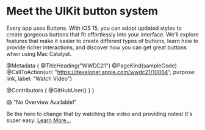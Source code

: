 # Meet the UIKit button system

Every app uses Buttons. With iOS 15, you can adopt updated styles to create gorgeous buttons that fit effortlessly into your interface. We'll explore features that make it easier to create different types of buttons, learn how to provide richer interactions, and discover how you can get great buttons when using Mac Catalyst.

@Metadata {
   @TitleHeading("WWDC21")
   @PageKind(sampleCode)
   @CallToAction(url: "https://developer.apple.com/wwdc21/10064", purpose: link, label: "Watch Video")

   @Contributors {
      @GitHubUser(<replace this with your GitHub handle>)
   }
}

😱 "No Overview Available!"

Be the hero to change that by watching the video and providing notes! It's super easy:
 [Learn More…](https://wwdcnotes.github.io/WWDCNotes/documentation/wwdcnotes/contributing)
